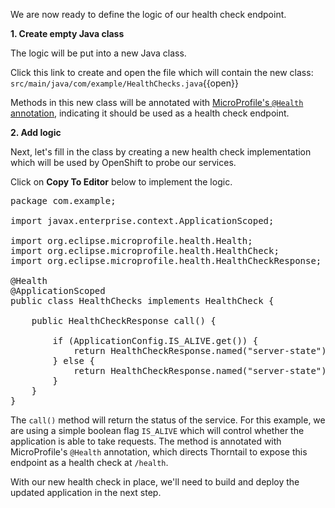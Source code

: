 We are now ready to define the logic of our health check endpoint.

**1. Create empty Java class**

The logic will be put into a new Java class.

Click this link to create and open the file which will contain the new class: `src/main/java/com/example/HealthChecks.java`{{open}}

Methods in this new class will be annotated with
[MicroProfile's `@Health` annotation](https://microprofile.io/project/eclipse/microprofile-health),
indicating it should be used as a health check endpoint.

**2. Add logic**

Next, let's fill in the class by creating a new health check implementation which will be used by OpenShift to probe our services.

Click on **Copy To Editor** below to implement the logic.

<pre class="file" data-filename="./src/main/java/com/example/HealthChecks.java" data-target="replace">
package com.example;

import javax.enterprise.context.ApplicationScoped;

import org.eclipse.microprofile.health.Health;
import org.eclipse.microprofile.health.HealthCheck;
import org.eclipse.microprofile.health.HealthCheckResponse;

@Health
@ApplicationScoped
public class HealthChecks implements HealthCheck {

    public HealthCheckResponse call() {

        if (ApplicationConfig.IS_ALIVE.get()) {
            return HealthCheckResponse.named("server-state").up().build();
        } else {
            return HealthCheckResponse.named("server-state").down().build();
        }
    }
}
</pre>

The `call()` method will return the status of the service. For this example,
we are using a simple boolean flag `IS_ALIVE` which will control whether the application is able to take requests.
The method is annotated with MicroProfile's `@Health` annotation, which directs Thorntail to expose
this endpoint as a health check at `/health`.

With our new health check in place, we'll need to build and deploy the updated application in the next step.
